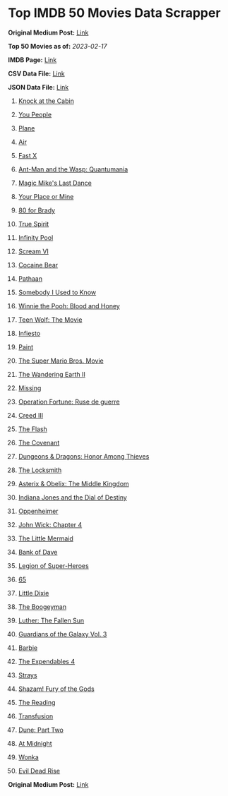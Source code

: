 # Top IMDB 50 Movies Data Scrapper

**Original Medium Post:** [Link](https://medium.com/@nishantsahoo/which-movie-should-i-watch-5c83a3c0f5b1) 

**Top 50 Movies as of:** _2023-02-17_

**IMDB Page:** [Link](http://www.imdb.com/search/title?release_date=2023,2023&title_type=feature)

**CSV Data File:** [Link](/Data/data.csv)

**JSON Data File:** [Link](/Data/data.json)

1. [Knock at the Cabin](https://www.imdb.com/title/tt15679400/?ref_=adv_li_tt)

2. [You People](https://www.imdb.com/title/tt14826022/?ref_=adv_li_tt)

3. [Plane](https://www.imdb.com/title/tt5884796/?ref_=adv_li_tt)

4. [Air](https://www.imdb.com/title/tt16419074/?ref_=adv_li_tt)

5. [Fast X](https://www.imdb.com/title/tt5433140/?ref_=adv_li_tt)

6. [Ant-Man and the Wasp: Quantumania](https://www.imdb.com/title/tt10954600/?ref_=adv_li_tt)

7. [Magic Mike's Last Dance](https://www.imdb.com/title/tt16280138/?ref_=adv_li_tt)

8. [Your Place or Mine](https://www.imdb.com/title/tt12823454/?ref_=adv_li_tt)

9. [80 for Brady](https://www.imdb.com/title/tt18079362/?ref_=adv_li_tt)

10. [True Spirit](https://www.imdb.com/title/tt2353868/?ref_=adv_li_tt)

11. [Infinity Pool](https://www.imdb.com/title/tt10365998/?ref_=adv_li_tt)

12. [Scream VI](https://www.imdb.com/title/tt17663992/?ref_=adv_li_tt)

13. [Cocaine Bear](https://www.imdb.com/title/tt14209916/?ref_=adv_li_tt)

14. [Pathaan](https://www.imdb.com/title/tt12844910/?ref_=adv_li_tt)

15. [Somebody I Used to Know](https://www.imdb.com/title/tt15333984/?ref_=adv_li_tt)

16. [Winnie the Pooh: Blood and Honey](https://www.imdb.com/title/tt19623240/?ref_=adv_li_tt)

17. [Teen Wolf: The Movie](https://www.imdb.com/title/tt15486810/?ref_=adv_li_tt)

18. [Infiesto](https://www.imdb.com/title/tt15789492/?ref_=adv_li_tt)

19. [Paint](https://www.imdb.com/title/tt14472156/?ref_=adv_li_tt)

20. [The Super Mario Bros. Movie](https://www.imdb.com/title/tt6718170/?ref_=adv_li_tt)

21. [The Wandering Earth II](https://www.imdb.com/title/tt13539646/?ref_=adv_li_tt)

22. [Missing](https://www.imdb.com/title/tt10855768/?ref_=adv_li_tt)

23. [Operation Fortune: Ruse de guerre](https://www.imdb.com/title/tt7985704/?ref_=adv_li_tt)

24. [Creed III](https://www.imdb.com/title/tt11145118/?ref_=adv_li_tt)

25. [The Flash](https://www.imdb.com/title/tt0439572/?ref_=adv_li_tt)

26. [The Covenant](https://www.imdb.com/title/tt4873118/?ref_=adv_li_tt)

27. [Dungeons & Dragons: Honor Among Thieves](https://www.imdb.com/title/tt2906216/?ref_=adv_li_tt)

28. [The Locksmith](https://www.imdb.com/title/tt15829724/?ref_=adv_li_tt)

29. [Asterix & Obelix: The Middle Kingdom](https://www.imdb.com/title/tt11210390/?ref_=adv_li_tt)

30. [Indiana Jones and the Dial of Destiny](https://www.imdb.com/title/tt1462764/?ref_=adv_li_tt)

31. [Oppenheimer](https://www.imdb.com/title/tt15398776/?ref_=adv_li_tt)

32. [John Wick: Chapter 4](https://www.imdb.com/title/tt10366206/?ref_=adv_li_tt)

33. [The Little Mermaid](https://www.imdb.com/title/tt5971474/?ref_=adv_li_tt)

34. [Bank of Dave](https://www.imdb.com/title/tt14308636/?ref_=adv_li_tt)

35. [Legion of Super-Heroes](https://www.imdb.com/title/tt22769820/?ref_=adv_li_tt)

36. [65](https://www.imdb.com/title/tt12261776/?ref_=adv_li_tt)

37. [Little Dixie](https://www.imdb.com/title/tt13614388/?ref_=adv_li_tt)

38. [The Boogeyman](https://www.imdb.com/title/tt3427252/?ref_=adv_li_tt)

39. [Luther: The Fallen Sun](https://www.imdb.com/title/tt3155298/?ref_=adv_li_tt)

40. [Guardians of the Galaxy Vol. 3](https://www.imdb.com/title/tt6791350/?ref_=adv_li_tt)

41. [Barbie](https://www.imdb.com/title/tt1517268/?ref_=adv_li_tt)

42. [The Expendables 4](https://www.imdb.com/title/tt3291150/?ref_=adv_li_tt)

43. [Strays](https://www.imdb.com/title/tt15153532/?ref_=adv_li_tt)

44. [Shazam! Fury of the Gods](https://www.imdb.com/title/tt10151854/?ref_=adv_li_tt)

45. [The Reading](https://www.imdb.com/title/tt13358022/?ref_=adv_li_tt)

46. [Transfusion](https://www.imdb.com/title/tt14873054/?ref_=adv_li_tt)

47. [Dune: Part Two](https://www.imdb.com/title/tt15239678/?ref_=adv_li_tt)

48. [At Midnight](https://www.imdb.com/title/tt14874302/?ref_=adv_li_tt)

49. [Wonka](https://www.imdb.com/title/tt6166392/?ref_=adv_li_tt)

50. [Evil Dead Rise](https://www.imdb.com/title/tt13345606/?ref_=adv_li_tt)

**Original Medium Post:** [Link](https://medium.com/@nishantsahoo/which-movie-should-i-watch-5c83a3c0f5b1) 

